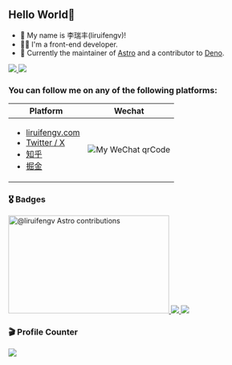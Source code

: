 ## Hello World🎉 

- 👋 My name is 李瑞丰(liruifengv)!
- 👨‍💻 I'm a front-end developer.
- 🚀 Currently the maintainer of [Astro](https://github.com/withastro)  and a contributor to [Deno](https://github.com/denoland).

<a href="https://liruifengv.com#gh-light-mode-only">
  <img src="https://skillicons.dev/icons?i=js,ts,rust,go,deno,nodejs,react,vue,astro&theme=light" />
</a>

<a href="https://liruifengv.com#gh-dark-mode-only">
  <img src="https://skillicons.dev/icons?i=js,ts,rust,go,deno,nodejs,react,vue,astro&theme=dark" />
</a>

### You can follow me on any of the following platforms:

| Platform                                       | Wechat                                              |
| ---------------------------------------------- | ------------------------------------------------- |
| <ul> <li> [liruifengv.com](https://liruifengv.com)</li> <li> [Twitter / X](https://twitter.com/liruifengv)</li> <li> [知乎](https://www.zhihu.com/people/liruifengv) </li><li> [掘金](https://juejin.cn/user/237150239994471) </li>  </ul>    |  ![My WeChat qrCode](https://bucket.liruifengv.com/qrcode.png)   |


### 🎖 Badges

<a target="_blank" href="https://astro.badg.es/contributor/liruifengv/">
  <img src="https://astro.badg.es/v2/contributor/liruifengv.svg" alt="@liruifengv Astro contributions" width="320" height="195">
</a>
<a href="https://github.com/liruifengv#gh-dark-mode-only">
  <img src="https://github-readme-stats-five-chi-38.vercel.app/api?username=liruifengv&show_icons=true&theme=vue-dark&border_color=42b973&count_private=true#gh-dark-mode-only" />
</a>
<a href="https://github.com/liruifengv#gh-light-mode-only">
  <img src="https://github-readme-stats-five-chi-38.vercel.app/api?username=liruifengv&show_icons=true&icon_color=805AD5&text_color=718096&bg_color=ffffff&count_private=true#gh-light-mode-only" />
</a>

### 🎬 Profile Counter
![](https://profile-counter.glitch.me/liruifengv/count.svg)
